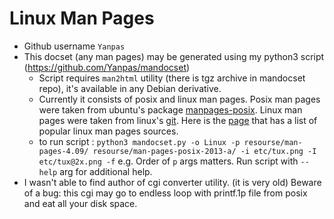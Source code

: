 Linux Man Pages
=======================

* Github username `Yanpas`
* This docset (any man pages) may be generated using my python3 script (https://github.com/Yanpas/mandocset)
  * Script requires `man2html` utility (there is tgz archive in mandocset repo), it's available in any Debian derivative.
  * Currently it consists of posix and linux man pages. Posix man pages were taken from ubuntu's package [manpages-posix](https://launchpad.net/ubuntu/+source/manpages-posix). Linux man pages were taken from linux's [git](https://www.kernel.org/doc/man-pages/). Here is the [page](http://man7.org/linux/man-pages/dir_by_project.html) that has a list of popular linux man pages sources.
  * to run script : `python3 mandocset.py -o Linux -p resourse/man-pages-4.09/ resourse/man-pages-posix-2013-a/ -i etc/tux.png -I etc/tux@2x.png -f` e.g. Order of `p` args matters. Run script with `--help` arg for additional help.
* I wasn't able to find author of cgi converter utility. (it is very old) Beware of a bug: this cgi may go to endless loop with printf.1p file from posix and eat all your disk space.

